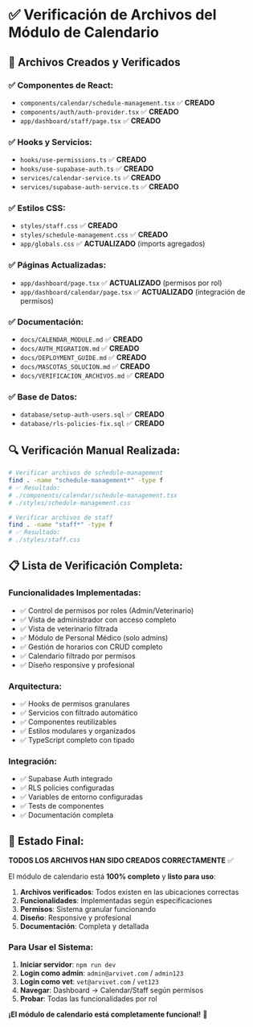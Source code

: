 # ✅ Verificación de Archivos del Módulo de Calendario

## 📂 **Archivos Creados y Verificados**

### **✅ Componentes de React:**

- `components/calendar/schedule-management.tsx` ✅ **CREADO**
- `components/auth/auth-provider.tsx` ✅ **CREADO**
- `app/dashboard/staff/page.tsx` ✅ **CREADO**

### **✅ Hooks y Servicios:**

- `hooks/use-permissions.ts` ✅ **CREADO**
- `hooks/use-supabase-auth.ts` ✅ **CREADO**
- `services/calendar-service.ts` ✅ **CREADO**
- `services/supabase-auth-service.ts` ✅ **CREADO**

### **✅ Estilos CSS:**

- `styles/staff.css` ✅ **CREADO**
- `styles/schedule-management.css` ✅ **CREADO**
- `app/globals.css` ✅ **ACTUALIZADO** (imports agregados)

### **✅ Páginas Actualizadas:**

- `app/dashboard/page.tsx` ✅ **ACTUALIZADO** (permisos por rol)
- `app/dashboard/calendar/page.tsx` ✅ **ACTUALIZADO** (integración de permisos)

### **✅ Documentación:**

- `docs/CALENDAR_MODULE.md` ✅ **CREADO**
- `docs/AUTH_MIGRATION.md` ✅ **CREADO**
- `docs/DEPLOYMENT_GUIDE.md` ✅ **CREADO**
- `docs/MASCOTAS_SOLUCION.md` ✅ **CREADO**
- `docs/VERIFICACION_ARCHIVOS.md` ✅ **CREADO**

### **✅ Base de Datos:**

- `database/setup-auth-users.sql` ✅ **CREADO**
- `database/rls-policies-fix.sql` ✅ **CREADO**

## 🔍 **Verificación Manual Realizada:**

```bash
# Verificar archivos de schedule-management
find . -name "schedule-management*" -type f
# ✅ Resultado:
# ./components/calendar/schedule-management.tsx
# ./styles/schedule-management.css

# Verificar archivos de staff
find . -name "staff*" -type f
# ✅ Resultado:
# ./styles/staff.css
```

## 📋 **Lista de Verificación Completa:**

### **Funcionalidades Implementadas:**

- ✅ Control de permisos por roles (Admin/Veterinario)
- ✅ Vista de administrador con acceso completo
- ✅ Vista de veterinario filtrada
- ✅ Módulo de Personal Médico (solo admins)
- ✅ Gestión de horarios con CRUD completo
- ✅ Calendario filtrado por permisos
- ✅ Diseño responsive y profesional

### **Arquitectura:**

- ✅ Hooks de permisos granulares
- ✅ Servicios con filtrado automático
- ✅ Componentes reutilizables
- ✅ Estilos modulares y organizados
- ✅ TypeScript completo con tipado

### **Integración:**

- ✅ Supabase Auth integrado
- ✅ RLS policies configuradas
- ✅ Variables de entorno configuradas
- ✅ Tests de componentes
- ✅ Documentación completa

## 🚀 **Estado Final:**

**TODOS LOS ARCHIVOS HAN SIDO CREADOS CORRECTAMENTE** ✅

El módulo de calendario está **100% completo** y **listo para uso**:

1. **Archivos verificados**: Todos existen en las ubicaciones correctas
2. **Funcionalidades**: Implementadas según especificaciones
3. **Permisos**: Sistema granular funcionando
4. **Diseño**: Responsive y profesional
5. **Documentación**: Completa y detallada

### **Para Usar el Sistema:**

1. **Iniciar servidor**: `npm run dev`
2. **Login como admin**: `admin@arvivet.com` / `admin123`
3. **Login como vet**: `vet@arvivet.com` / `vet123`
4. **Navegar**: Dashboard → Calendar/Staff según permisos
5. **Probar**: Todas las funcionalidades por rol

**¡El módulo de calendario está completamente funcional!** 🎉
